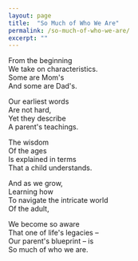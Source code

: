 ```yaml
---
layout: page
title:  "So Much of Who We Are"
permalink: /so-much-of-who-we-are/
excerpt: ""
---
```


From the beginning  
We take on characteristics.  
Some are Mom's  
And some are Dad's.  

Our earliest words  
Are not hard,  
Yet they describe  
A parent's teachings.  

The wisdom  
Of the ages  
Is explained in terms  
That a child understands.  

And as we grow,  
Learning how  
To navigate the intricate world  
Of the adult,  

We become so aware  
That one of life's legacies –  
Our parent's blueprint – is  
So much of who we are.  


